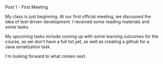 Post 1 - First Meeting

My class is just beginning. At our first official meeting, we discussed the idea of test-driven development. I received some reading materials and some tasks.

My upcoming tasks include coming up with some learning outcomes for the course, as we don't have a full list yet, as well as creating a github for a Java serialization task.

I'm looking forward to what comes next.
